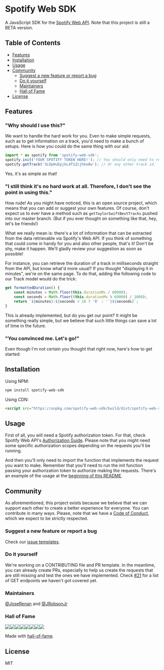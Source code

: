 # Spotify Web SDK

A JavaScript SDK for the [Spotify Web API](https://developer.spotify.com/documentation/web-api/).
Note that this project is still a BETA version.

## Table of Contents

-   [Features](#features)
-   [Installation](#installation)
-   [Usage](#usage)
-   [Community](#community)
    -   [Suggest a new feature or report a bug](#suggest-a-new-feature-or-report-a-bug)
    -   [Do it yourself](#do-it-yourself)
    -   [Maintainers](#maintainers)
    -   [Hall of Fame](#hall-of-fame)
-   [License](#license)

## Features

### "Why should I use this?"

We want to handle the hard work for you.
Even to make simple requests, such as to get information on a track, you'd need to make a bunch of setups.
Here is how you could do the same thing with our aid:

```javascript
import * as spotify from 'spotify-web-sdk';
spotify.init('YOUR SPOTIFY TOKEN HERE!'); // You should only need to run this once.
spotify.getTrack('3LOpHuEpjkL4T1Zcjhko8w'); // Or any other track id.
```

Yes, it's as simple as that!

### "I still think it's no hard work at all. Therefore, I don't see the point in using this."

How rude!
As you might have noticed, this is an open source project, which means that you can add or suggest your own features.
Of course, don't expect us to ever have a method such as `getTaylorSwiftBestTracks` pushed into our master branch.
(But if you ever thought on something like that, hey, let's be friends!)

What we really mean is: there's a lot of information that can be extracted from the data retrievable via Spotify's Web API.
If you think of something that could come in handy for you and also other people, that's it! Don't be shy, make it happen.
We'll gladly review your suggestion as soon as possible!

For instance, you can retrieve the duration of a track in milliseconds straight from the API, but know what'd more usual?
If you thought "displaying it in minutes", we're on the same page.
To do that, adding the following code to our Track model would do the trick:

```javascript
get formattedDuration() {
    const minutes = Math.floor(this.durationMs / 60000);
    const seconds = Math.floor((this.durationMs % 60000) / 1000);
    return `${minutes}:${seconds < 10 ? '0' : ''}${seconds}`;
}
```

This is already implemented, but do you get our point?
It might be something really simple, but we believe that such little things can save a lot of time in the future.

### "You convinced me. Let's go!"

Even though I'm not certain you thought that right now, here's how to get started:

## Installation

Using NPM:

```sh
npm install spotify-web-sdk
```

Using CDN:

```html
<script src="https://unpkg.com/spotify-web-sdk/build/dist/spotify-web-sdk.min.js"></script>
```

## Usage

First of all, you will need a Spotify authorization token.
For that, check Spotify Web API's [Authorization Guide](https://developer.spotify.com/documentation/general/guides/authorization-guide/).
Please note that you might need some specific authorization scopes depending on the requests you'll be running.

And then you'll only need to import the function that implements the request you want to make.
Remember that you'll need to run the init function passing your authorization token to authorize making the requests.
There's an example of the usage at the [beginning of this README](#features).

## Community

As aforementioned, this project exists because we believe that we can support each other to create a better experience for everyone.
You can contribute in many ways.
Please, note that we have a [Code of Conduct](.github/CODE_OF_CONDUCT.md), which we expect to be strictly respected.

### Suggest a new feature or report a bug

Check our [issue templates](.github/ISSUE_TEMPLATE).

### Do it yourself

We're working on a CONTRIBUTING file and PR template.
In the meantime, you can already create PRs, especially to help us create the requests that are still missing and test the ones we have implemented.
Check [#21](/issues/21) for a list of GET endpoints we haven't got covered yet.

### Maintainers

[@JoseRenan](http://github.com/JoseRenan) and [@JRobsonJr](http://github.com/JRobsonJr)

### Hall of Fame

[![](https://sourcerer.io/fame/JRobsonJr/calluswhatyouwant/spotify-web-sdk/images/0)](https://sourcerer.io/fame/JRobsonJr/calluswhatyouwant/spotify-web-sdk/links/0)[![](https://sourcerer.io/fame/JRobsonJr/calluswhatyouwant/spotify-web-sdk/images/1)](https://sourcerer.io/fame/JRobsonJr/calluswhatyouwant/spotify-web-sdk/links/1)[![](https://sourcerer.io/fame/JRobsonJr/calluswhatyouwant/spotify-web-sdk/images/2)](https://sourcerer.io/fame/JRobsonJr/calluswhatyouwant/spotify-web-sdk/links/2)[![](https://sourcerer.io/fame/JRobsonJr/calluswhatyouwant/spotify-web-sdk/images/3)](https://sourcerer.io/fame/JRobsonJr/calluswhatyouwant/spotify-web-sdk/links/3)[![](https://sourcerer.io/fame/JRobsonJr/calluswhatyouwant/spotify-web-sdk/images/4)](https://sourcerer.io/fame/JRobsonJr/calluswhatyouwant/spotify-web-sdk/links/4)[![](https://sourcerer.io/fame/JRobsonJr/calluswhatyouwant/spotify-web-sdk/images/5)](https://sourcerer.io/fame/JRobsonJr/calluswhatyouwant/spotify-web-sdk/links/5)[![](https://sourcerer.io/fame/JRobsonJr/calluswhatyouwant/spotify-web-sdk/images/6)](https://sourcerer.io/fame/JRobsonJr/calluswhatyouwant/spotify-web-sdk/links/6)[![](https://sourcerer.io/fame/JRobsonJr/calluswhatyouwant/spotify-web-sdk/images/7)](https://sourcerer.io/fame/JRobsonJr/calluswhatyouwant/spotify-web-sdk/links/7)

Made with [hall-of-fame](https://github.com/sourcerer-io/hall-of-fame).

## License

MIT
